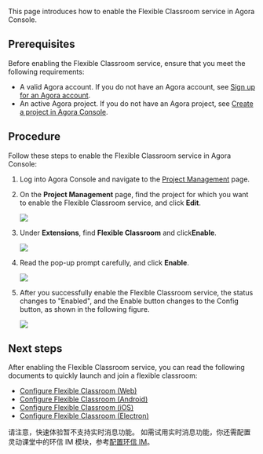 This page introduces how to enable the Flexible Classroom service in Agora Console.

## Prerequisites

Before enabling the Flexible Classroom service, ensure that you meet the following requirements:

- A valid Agora account. If you do not have an Agora account, see <a href="/cn/AgoraPlatform/sign_in_and_sign_up?platform=AllPlatforms" target="_blank">Sign up for an Agora account</a>.
- An active Agora project. If you do not have an Agora project, see <a href="/cn/Agora%20Platform/get_appid_token#创建-agora-项目" target="_blank">Create a project in Agora Console</a>.

## Procedure

Follow these steps to enable the Flexible Classroom service in Agora Console:

1. Log into Agora Console and navigate to the [Project Management](https://console.agora.io/projects) page.
2. On the **Project Management** page, find the project for which you want to enable the Flexible Classroom service, and click **Edit**.

   ![](https://web-cdn.agora.io/docs-files/1641364355621)

3. Under **Extensions**, find **Flexible Classroom** and click**Enable**.

   ![](https://web-cdn.agora.io/docs-files/1641364671472)

4. Read the pop-up prompt carefully, and click **Enable**.

   ![](https://web-cdn.agora.io/docs-files/1641364770765)

5. After you successfully enable the Flexible Classroom service, the status changes to "Enabled", and the Enable button changes to the Config button, as shown in the following figure.

   ![](https://web-cdn.agora.io/docs-files/1641364962001)

## Next steps

After enabling the Flexible Classroom service, you can read the following documents to quickly launch and join a flexible classroom:
- [Configure Flexible Classroom (Web)](/en/agora-class/agora_class_configure?platform=Web)
- [Configure Flexible Classroom (Android)](/en/agora-class/agora_class_configure?platform=Android)
- [Configure Flexible Classroom (iOS)](/en/agora-class/agora_class_configure?platform=iOS)
- [Configure Flexible Classroom (Electron)](/en/agora-class/agora_class_configure?platform=Electron)

<div class="alert note">请注意，快速体验暂不支持实时消息功能。 如需试用实时消息功能，你还需配置灵动课堂中的环信 IM 模块，参考<a href="/cn/agora-class/agora_class_configure#配置环信-im">配置环信 IM</a>。</div>
